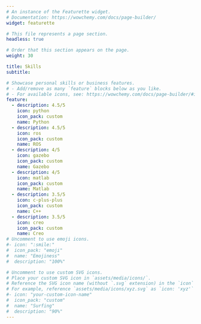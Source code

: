 ```yaml
---
# An instance of the Featurette widget.
# Documentation: https://wowchemy.com/docs/page-builder/
widget: featurette

# This file represents a page section.
headless: true

# Order that this section appears on the page.
weight: 30

title: Skills
subtitle:

# Showcase personal skills or business features.
# - Add/remove as many `feature` blocks below as you like.
# - For available icons, see: https://wowchemy.com/docs/page-builder/#icons
feature:
  - description: 4.5/5
    icon: python
    icon_pack: custom
    name: Python
  - description: 4.5/5
    icon: ros
    icon_pack: custom
    name: ROS
  - description: 4/5
    icon: gazebo
    icon_pack: custom
    name: Gazebo
  - description: 4/5
    icon: matlab
    icon_pack: custom
    name: Matlab
  - description: 3.5/5
    icon: c-plus-plus
    icon_pack: custom
    name: C++
  - description: 3.5/5
    icon: creo
    icon_pack: custom
    name: Creo
# Uncomment to use emoji icons.
#- icon: ":smile:"
#  icon_pack: "emoji"
#  name: "Emojiness"
#  description: "100%"

# Uncomment to use custom SVG icons.
# Place your custom SVG icon in `assets/media/icons/`.
# Reference the SVG icon name (without `.svg` extension) in the `icon` field.
# For example, reference `assets/media/icons/xyz.svg` as `icon: 'xyz'`
#- icon: "your-custom-icon-name"
#  icon_pack: "custom"
#  name: "Surfing"
#  description: "90%"
---
```

